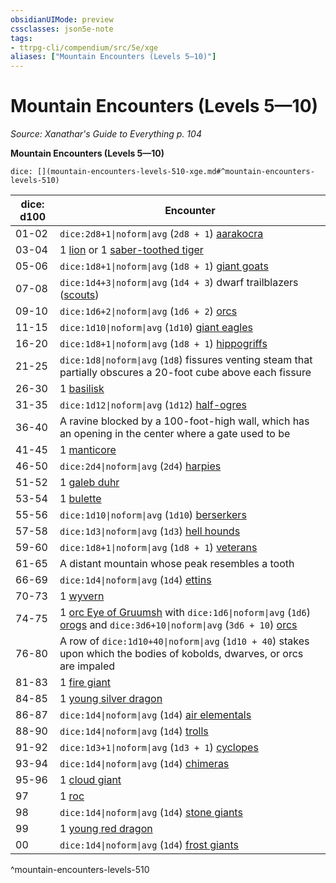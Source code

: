 ```yaml
---
obsidianUIMode: preview
cssclasses: json5e-note
tags:
- ttrpg-cli/compendium/src/5e/xge
aliases: ["Mountain Encounters (Levels 5—10)"]
---
```

# Mountain Encounters (Levels 5—10)
*Source: Xanathar's Guide to Everything p. 104* 

**Mountain Encounters (Levels 5—10)**

`dice: [](mountain-encounters-levels-510-xge.md#^mountain-encounters-levels-510)`

| dice: d100 | Encounter |
|------------|-----------|
| 01-02 | `dice:2d8+1\|noform\|avg` (`2d8 + 1`) [aarakocra](3-Compendium/bestiary/elemental/aarakocra-skirmisher-xmm.md) |
| 03-04 | 1 [lion](3-Compendium/bestiary/beast/lion-xmm.md) or 1 [saber-toothed tiger](3-Compendium/bestiary/beast/saber-toothed-tiger-xmm.md) |
| 05-06 | `dice:1d8+1\|noform\|avg` (`1d8 + 1`) [giant goats](3-Compendium/bestiary/beast/giant-goat-xmm.md) |
| 07-08 | `dice:1d4+3\|noform\|avg` (`1d4 + 3`) dwarf trailblazers ([scouts](3-Compendium/bestiary/humanoid/scout-xmm.md)) |
| 09-10 | `dice:1d6+2\|noform\|avg` (`1d6 + 2`) [orcs](3-Compendium/bestiary/humanoid/tough-xmm.md) |
| 11-15 | `dice:1d10\|noform\|avg` (`1d10`) [giant eagles](3-Compendium/bestiary/celestial/giant-eagle-xmm.md) |
| 16-20 | `dice:1d8+1\|noform\|avg` (`1d8 + 1`) [hippogriffs](3-Compendium/bestiary/monstrosity/hippogriff-xmm.md) |
| 21-25 | `dice:1d8\|noform\|avg` (`1d8`) fissures venting steam that partially obscures a 20-foot cube above each fissure |
| 26-30 | 1 [basilisk](3-Compendium/bestiary/monstrosity/basilisk-xmm.md) |
| 31-35 | `dice:1d12\|noform\|avg` (`1d12`) [half-ogres](3-Compendium/bestiary/giant/ogrillon-ogre-xmm.md) |
| 36-40 | A ravine blocked by a 100-foot-high wall, which has an opening in the center where a gate used to be |
| 41-45 | 1 [manticore](3-Compendium/bestiary/monstrosity/manticore-xmm.md) |
| 46-50 | `dice:2d4\|noform\|avg` (`2d4`) [harpies](3-Compendium/bestiary/monstrosity/harpy-xmm.md) |
| 51-52 | 1 [galeb duhr](3-Compendium/bestiary/elemental/galeb-duhr-xmm.md) |
| 53-54 | 1 [bulette](3-Compendium/bestiary/monstrosity/bulette-xmm.md) |
| 55-56 | `dice:1d10\|noform\|avg` (`1d10`) [berserkers](3-Compendium/bestiary/humanoid/berserker-xmm.md) |
| 57-58 | `dice:1d3\|noform\|avg` (`1d3`) [hell hounds](3-Compendium/bestiary/fiend/hell-hound-xmm.md) |
| 59-60 | `dice:1d8+1\|noform\|avg` (`1d8 + 1`) [veterans](3-Compendium/bestiary/humanoid/warrior-veteran-xmm.md) |
| 61-65 | A distant mountain whose peak resembles a tooth |
| 66-69 | `dice:1d4\|noform\|avg` (`1d4`) [ettins](3-Compendium/bestiary/giant/ettin-xmm.md) |
| 70-73 | 1 [wyvern](3-Compendium/bestiary/dragon/wyvern-xmm.md) |
| 74-75 | 1 [orc Eye of Gruumsh](3-Compendium/bestiary/humanoid/cultist-fanatic-xmm.md) with `dice:1d6\|noform\|avg` (`1d6`) [orogs](3-Compendium/bestiary/humanoid/berserker-xmm.md) and `dice:3d6+10\|noform\|avg` (`3d6 + 10`) [orcs](3-Compendium/bestiary/humanoid/tough-xmm.md) |
| 76-80 | A row of `dice:1d10+40\|noform\|avg` (`1d10 + 40`) stakes upon which the bodies of kobolds, dwarves, or orcs are impaled |
| 81-83 | 1 [fire giant](3-Compendium/bestiary/giant/fire-giant-xmm.md) |
| 84-85 | 1 [young silver dragon](3-Compendium/bestiary/dragon/young-silver-dragon-xmm.md) |
| 86-87 | `dice:1d4\|noform\|avg` (`1d4`) [air elementals](3-Compendium/bestiary/elemental/air-elemental-xmm.md) |
| 88-90 | `dice:1d4\|noform\|avg` (`1d4`) [trolls](3-Compendium/bestiary/giant/troll-xmm.md) |
| 91-92 | `dice:1d3+1\|noform\|avg` (`1d3 + 1`) [cyclopes](3-Compendium/bestiary/giant/cyclops-sentry-xmm.md) |
| 93-94 | `dice:1d4\|noform\|avg` (`1d4`) [chimeras](3-Compendium/bestiary/monstrosity/chimera-xmm.md) |
| 95-96 | 1 [cloud giant](3-Compendium/bestiary/giant/cloud-giant-xmm.md) |
| 97 | 1 [roc](3-Compendium/bestiary/monstrosity/roc-xmm.md) |
| 98 | `dice:1d4\|noform\|avg` (`1d4`) [stone giants](3-Compendium/bestiary/giant/stone-giant-xmm.md) |
| 99 | 1 [young red dragon](3-Compendium/bestiary/dragon/young-red-dragon-xmm.md) |
| 00 | `dice:1d4\|noform\|avg` (`1d4`) [frost giants](3-Compendium/bestiary/giant/frost-giant-xmm.md) |
^mountain-encounters-levels-510